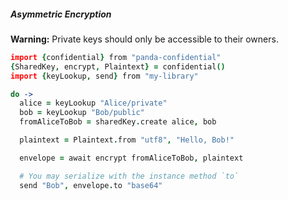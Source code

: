 ##### Asymmetric Encryption

**Warning:** Private keys should only be accessible to their owners.

```coffeescript
import {confidential} from "panda-confidential"
{SharedKey, encrypt, Plaintext} = confidential()
import {keyLookup, send} from "my-library"

do ->
  alice = keyLookup "Alice/private"
  bob = keyLookup "Bob/public"
  fromAliceToBob = sharedKey.create alice, bob

  plaintext = Plaintext.from "utf8", "Hello, Bob!"

  envelope = await encrypt fromAliceToBob, plaintext

  # You may serialize with the instance method `to`
  send "Bob", envelope.to "base64"
```
